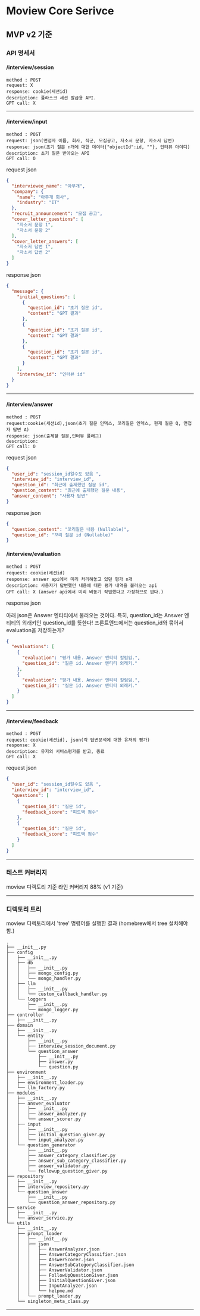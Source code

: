 # Moview Core Serivce

## MVP v2 기준

### API 명세서

#### /interview/session

```
method : POST
request: X
response: cookie(세션id)
description: 플라스크 세션 발급용 API.
GPT call: X
```

***

#### /interview/input

```
method : POST
request: json(면접자 이름, 회사, 직군, 모집공고, 자소서 문항, 자소서 답변)
response: json(초기 질문 n개에 대한 데이터{"objectId":id, ""}, 인터뷰 아이디)
description: 초기 질문 받아오는 API
GPT call: O
```

request json

```json
{
  "interviewee_name": "아무개",
  "company": {
    "name": "아무개 회사",
    "industry": "IT"
  },
  "recruit_announcement": "모집 공고",
  "cover_letter_questions": [
    "자소서 문항 1",
    "자소서 문항 2"
  ],
  "cover_letter_answers": [
    "자소서 답변 1",
    "자소서 답변 2"
  ]
}

```

response json

```json
{
  "message": {
    "initial_questions": [
      {
        "question_id": "초기 질문 id",
        "content": "GPT 결과"
      },
      {
        "question_id": "초기 질문 id",
        "content": "GPT 결과"
      },
      {
        "question_id": "초기 질문 id",
        "content": "GPT 결과"
      }
    ],
    "interview_id": "인터뷰 id"
  }
}
```

***

#### /interview/answer

```
method : POST
request:cookie(세션id),json(초기 질문 인덱스, 꼬리질문 인덱스, 현재 질문 Q, 면접자 답변 A)
response: json(출제할 질문,인터뷰 플래그) 
description: 
GPT call: O
```

request json

```json
{
  "user_id": "session_id일수도 있음 ",
  "interview_id": "interview_id",
  "question_id": "최근에 출제했던 질문 id",
  "question_content": "최근에 출제했던 질문 내용",
  "answer_content": "사용자 답변"
}
```

response json

```json
{
  "question_content": "꼬리질문 내용 (Nullable)",
  "question_id": "꼬리 질문 id (Nullable)"
}
```

#### /interview/evaluation

```
method : POST
request: cookie(세션id)
response: answer api에서 미리 처리해놓고 있던 평가 n개 
description: 사용자가 답변했던 내용에 대한 평가 내역을 불러오는 api
GPT call: X (answer api에서 미리 비동기 작업했다고 가정하므로 없다.)
```

response json

아래 json은 Answer 엔티티에서 불러오는 것이다. 특히, question_id는 Answer 엔티티의 외래키인 question_id를 뜻한다!
프론트엔드에서는 question_id와 묶어서 evaluation을 저장하는게?

```json
{
  "evaluations": [
    {
      "evaluation": "평가 내용. Answer 엔티티 칼럼임.",
      "question_id": "질문 id. Answer 엔티티 외래키."
    },
    {
      "evaluation": "평가 내용. Answer 엔티티 칼럼임.",
      "question_id": "질문 id. Answer 엔티티 외래키."
    }
  ]
}
```

***

#### /interview/feedback

```
method : POST
request: cookie(세션id), json(각 답변분석에 대한 유저의 평가)
response: X
description: 유저의 서비스평가를 받고, 종료 
GPT call: X
```

request json

```json
{
  "user_id": "session_id일수도 있음 ",
  "interview_id": "interview_id",
  "questions": [
    {
      "question_id": "질문 id",
      "feedback_score": "피드백 점수"
    },
    {
      "question_id": "질문 id",
      "feedback_score": "피드백 점수"
    }
  ]
}
```

***

### 테스트 커버리지

moview 디렉토리 기준 라인 커버리지 88% (v1 기준)
***

### 디렉토리 트리

moview 디렉토리에서 'tree' 명령어를 실행한 결과 (homebrew에서 tree 설치해야 함.)

```
.
├── __init__.py
├── config
│   ├── __init__.py
│   ├── db
│   │   ├── __init__.py
│   │   ├── mongo_config.py
│   │   └── mongo_handler.py
│   ├── llm
│   │   ├── __init__.py
│   │   └── custom_callback_handler.py
│   └── loggers
│       ├── __init__.py
│       └── mongo_logger.py
├── controller
│   ├── __init__.py 
├── domain
│   ├── __init__.py
│   └── entity
│       ├── __init__.py
│       ├── interview_session_document.py
│       └── question_answer
│           ├── __init__.py
│           ├── answer.py
│           └── question.py
├── environment
│   ├── __init__.py
│   ├── environment_loader.py
│   └── llm_factory.py
├── modules
│   ├── __init__.py
│   ├── answer_evaluator
│   │   ├── __init__.py
│   │   ├── answer_analyzer.py
│   │   └── answer_scorer.py
│   ├── input
│   │   ├── __init__.py
│   │   ├── initial_question_giver.py
│   │   └── input_analyzer.py
│   └── question_generator
│       ├── __init__.py
│       ├── answer_category_classifier.py
│       ├── answer_sub_category_classifier.py
│       ├── answer_validator.py
│       └── followup_question_giver.py
├── repository
│   ├── __init__.py
│   ├── interview_repository.py
│   └── question_answer
│       ├── __init__.py
│       └── question_answer_repository.py
├── service
│   ├── __init__.py
│   └── answer_service.py
└── utils
    ├── __init__.py
    ├── prompt_loader
    │   ├── __init__.py
    │   ├── json
    │   │   ├── AnswerAnalyzer.json
    │   │   ├── AnswerCategoryClassifier.json
    │   │   ├── AnswerScorer.json
    │   │   ├── AnswerSubCategoryClassifier.json
    │   │   ├── AnswerValidator.json
    │   │   ├── FollowUpQuestionGiver.json
    │   │   ├── InitialQuestionGiver.json
    │   │   ├── InputAnalyzer.json
    │   │   └── helpme.md
    │   └── prompt_loader.py
    └── singleton_meta_class.py
```

***
